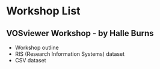 # Workshop List

## VOSviewer Workshop - by Halle Burns
* Workshop outline
* RIS (Research Information Systems) dataset
* CSV dataset

